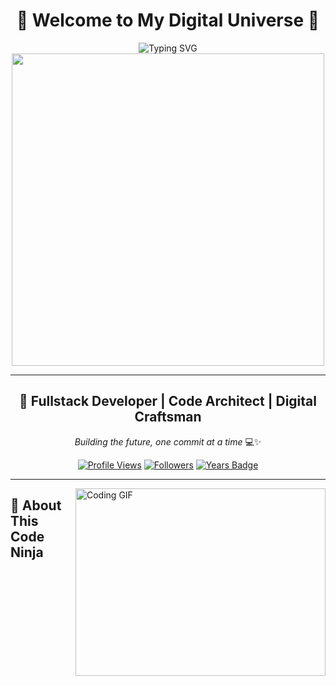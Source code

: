 <div align="center">
  
# 🌟 Welcome to My Digital Universe 🌟

<img src="https://readme-typing-svg.demolab.com?font=JetBrains+Mono&weight=700&size=28&duration=3000&pause=1000&color=00D9FF&center=true&vCenter=true&width=800&lines=Hey%2C+I'm+Nishant+%F0%9F%91%8B;Fullstack+Architect+%F0%9F%8F%97%EF%B8%8F;Code+Wizard+%E2%9C%A8;Problem+Solver+%F0%9F%A7%A9;Tech+Innovator+%F0%9F%9A%80" alt="Typing SVG" />

<img src="https://user-images.githubusercontent.com/74038190/225813708-98b745f2-7d22-48cf-9150-083f1b00d6c9.gif" width="500">

</div>

---

<div align="center">

## 🎯 **Fullstack Developer | Code Architect | Digital Craftsman**

*Building the future, one commit at a time* 💻✨

[![Profile Views](https://komarev.com/ghpvc/?username=TechNishant204&label=Profile%20Views&color=00d9ff&style=for-the-badge)](https://github.com/TechNishant204)
[![Followers](https://img.shields.io/github/followers/TechNishant204?label=Followers&style=for-the-badge&color=00d9ff)](https://github.com/TechNishant204)
[![Years Badge](https://badges.pufler.dev/years/TechNishant204?style=for-the-badge&color=00d9ff)](https://github.com/TechNishant204)

</div>

---

<img align="right" alt="Coding GIF" src="https://user-images.githubusercontent.com/74038190/212284100-561aa473-3905-4a80-b561-0d28506553ee.gif" width="400" height="300" />

## 🚀 **About This Code Ninja**

